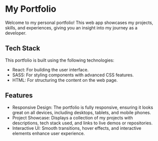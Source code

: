 # My Portfolio 
Welcome to my personal portfolio! This web app showcases my projects, skills, and experiences, giving you an insight into my journey as a developer.

## Tech Stack
This portfolio is built using the following technologies:

* React: For building the user interface.
* SASS: For styling components with advanced CSS features.
* HTML: For structuring the content on the web page.

## Features
* Responsive Design: The portfolio is fully responsive, ensuring it looks great on all devices, including desktops, tablets, and mobile phones.
* Project Showcase: Displays a collection of my projects with descriptions, tech stack used, and links to live demos or repositories.
* Interactive UI: Smooth transitions, hover effects, and interactive elements enhance user experience.
